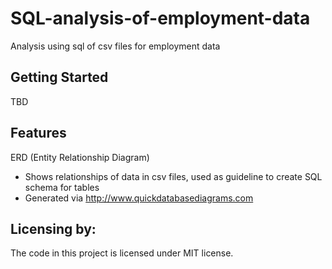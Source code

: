 # SQL-analysis-of-employment-data
Analysis using sql of csv files for employment data


## Getting Started

TBD


## Features

ERD (Entity Relationship Diagram)
- Shows relationships of data in csv files, used as guideline to create SQL schema for tables
- Generated via http://www.quickdatabasediagrams.com

## Licensing by:

The code in this project is licensed under MIT license.
